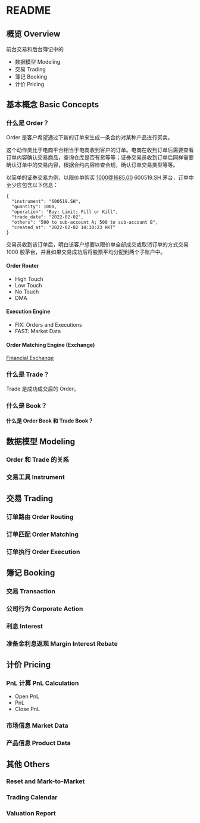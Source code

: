 README
====

## 概览 Overview

前台交易和后台簿记中的

- 数据模型 Modeling
- 交易 Trading
- 簿记 Booking
- 计价 Pricing

## 基本概念 Basic Concepts

### 什么是 Order？

Order 是客户希望通过下新的订单来生成一条合约对某种产品进行买卖。 

这个动作类比于电商平台相当于电商收到客户的订单。电商在收到订单后需要查看订单内容确认交易商品，查询仓库是否有货等等；证券交易员收到订单后同样需要确认订单中的交易内容，根据合约内容检查合规，确认订单交易类型等等。

以简单的证券交易为例，以限价单购买 1000@1685.00 600519.SH 茅台，订单中至少应包含以下信息：

```
{
  "instrument": "600519.SH",
  "quantity": 1000,
  "operation": "Buy; Limit; Fill or Kill",
  "trade_date": "2022-02-02",
  "others": "500 to sub-account A; 500 to sub-account B",
  "created_at": "2022-02-02 14:30:23 HKT"
}
```

交易员收到该订单后，明白该客户想要以限价单全部成交或取消订单的方式交易 1000 股茅台，并且如果交易成功后将股票平均分配到两个子账户中。

#### Order Router

- High Touch
- Low Touch
- No Touch
- DMA

#### Execution Engine

- FIX: Orders and Executions
- FAST: Market Data

#### Order Matching Engine (Exchange)

[Financial Exchange](http://falconair.github.io/2015/01/05/financial-exchange.html)


### 什么是 Trade？

Trade 是成功成交后的 Order。

### 什么是 Book？

#### 什么是 Order Book 和 Trade Book？

## 数据模型 Modeling

### Order 和 Trade 的关系

### 交易工具 Instrument

## 交易 Trading

### 订单路由 Order Routing

### 订单匹配 Order Matching

### 订单执行 Order Execution

## 簿记 Booking

### 交易 Transaction

### 公司行为 Corporate Action

### 利息 Interest

### 准备金利息返现 Margin Interest Rebate

## 计价 Pricing

### PnL 计算 PnL Calculation

- Open PnL
- PnL
- Close PnL

### 市场信息 Market Data

### 产品信息 Product Data

## 其他 Others

### Reset and Mark-to-Market
### Trading Calendar
### Valuation Report